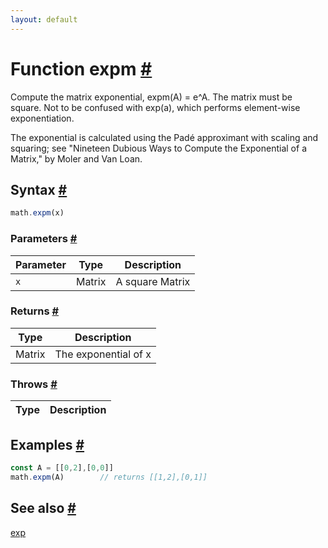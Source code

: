 ```yaml
---
layout: default
---
```


<!-- Note: This file is automatically generated from source code comments. Changes made in this file will be overridden. -->

<h1 id="function-expm">Function expm <a href="#function-expm" title="Permalink">#</a></h1>

Compute the matrix exponential, expm(A) = e^A. The matrix must be square.
Not to be confused with exp(a), which performs element-wise
exponentiation.

The exponential is calculated using the Padé approximant with scaling and
squaring; see "Nineteen Dubious Ways to Compute the Exponential of a
Matrix," by Moler and Van Loan.


<h2 id="syntax">Syntax <a href="#syntax" title="Permalink">#</a></h2>

```js
math.expm(x)
```

<h3 id="parameters">Parameters <a href="#parameters" title="Permalink">#</a></h3>

Parameter | Type | Description
--------- | ---- | -----------
`x` | Matrix | A square Matrix

<h3 id="returns">Returns <a href="#returns" title="Permalink">#</a></h3>

Type | Description
---- | -----------
Matrix | The exponential of x


<h3 id="throws">Throws <a href="#throws" title="Permalink">#</a></h3>

Type | Description
---- | -----------


<h2 id="examples">Examples <a href="#examples" title="Permalink">#</a></h2>

```js
const A = [[0,2],[0,0]]
math.expm(A)        // returns [[1,2],[0,1]]
```


<h2 id="see-also">See also <a href="#see-also" title="Permalink">#</a></h2>

[exp](exp.html)
